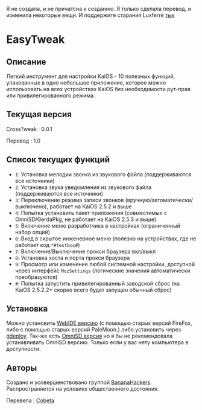 Я не создала, и не причатсна к созданию. Я только сделала перевод, и изменила некоторые вещи. И поддержите старания Luxferre [тык](https://gitlab.com/suborg/crosstweak)
# EasyTweak

## Описание

Легкий инструмент для настройки KaiOS - 10 полезных функций, упакованных в одно небольшое приложение, которое можно использовать на всех устройствах KaiOS без необходимости рут-прав или привилегированного режима.

## Текущая версия

CrossTweak : 0.0.1

Перевод : 1.0

## Список текущих функций

- `1`: Установка мелодии звонка из звукового файла (поддерживаются все источники)
- `2`: Установка звука уведомления из звукового файла (поддерживаются все источники)
- `3`: Переключение режима записи звонков (вручную/автоматически/выключено), работает на KaiOS 2.5.2 и выше
- `4`: Попытка установить пакет приложения (совместимых с OmniSD/GerdaPkg, не работает на KaiOS 2.5.3 и выше)
- `5`: Включение меню разработчика в настройках (ограниченный набор опций)
- `6`: Вход в скрытое инженерное меню (полезно на устройствах, где не работает код `*#testbox#`)
- `7`: Включение/Выключение прокси браузера вкл/выкл
- `8`: Установка хоста и порта прокси браузера
- `9`: Просмотр или изменение любой системной настройки, доступной через интерфейс `MozSettings` (логические значения автоматически преобразуются)
- `#`: Попытка запустить привилегированный заводской сброс (на KaiOS 2.5.2.2+ скорее всего будет запущен обычный сброс)

## Установка

Можно установить [WebIDE версию](https://github.com/Cobeta-beta/EasyTweak/releases/download/1.0/EasyTweak-WebIDE.zip) (с помощью старых версий FireFox, либо с помощью старых версий PaleMoon.) либо установить через [gdeploy](https://gitlab.com/suborg/gdeploy). Так-же есть [OmniSD версия](https://github.com/Cobeta-beta/EasyTweak/releases/download/1.0/EasyTweak-OmniSD.zip) но я бы не рекомендовала устанавливать OmniSD версию. Только если у вас нету компьютера в доступности.

## Авторы

Создано и усовершенствовано группой [BananaHackers](https://bananahackers.net). Распространяется на условиях общественного достояния.

Перевела : [Cobeta](https://4pda.to/forum/index.php?showuser=11373575)
